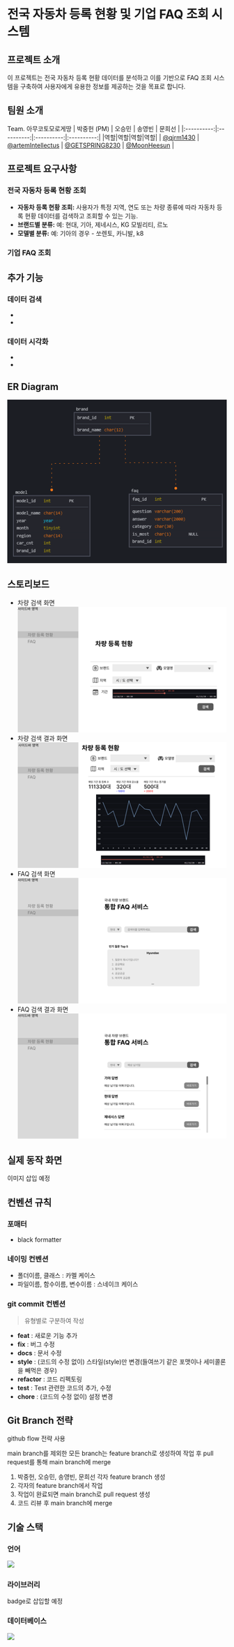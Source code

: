 # 전국 자동차 등록 현황 및 기업 FAQ 조회 시스템

## 프로젝트 소개

이 프로젝트는 전국 자동차 등록 현황 데이터를 분석하고 이를 기반으로 FAQ 조회 시스템을 구축하여 사용자에게 유용한 정보를 제공하는 것을 목표로 합니다.

## 팀원 소개

Team. 아무코토모로게땅 
| 박중헌 (PM) | 오승민 | 송영빈 | 문희선 |
|:----------:|:----------:|:----------:|:----------:|
|역할|역할|역할|역할|
| [@qjrm1430](https://github.com/qjrm1430) | [@artemIntellectus](https://github.com/artemIntellectus) | [@GETSPRING8230](https://github.com/GETSPRING8230) | [@MoonHeesun](https://github.com/MoonHeesun) |

## 프로젝트 요구사항

### 전국 자동차 등록 현황 **조회**

- **자동차 등록 현황 조회:** 사용자가 특정 지역, 연도 또는 차량 종류에 따라 자동차 등록 현황 데이터를 검색하고 조회할 수 있는 기능.
- **브랜드별 분류:** 예: 현대, 기아, 제네시스, KG 모빌리티, 르노
- **모델별 분류:** 예: 기아의 경우 - 쏘렌토, 카니발, k8

### 기업 FAQ 조회

## 추가 기능

### 데이터 검색

- 
- 

### 데이터 시각화

- 
- 

## ER Diagram

![ERD](images/erd.png)


## 스토리보드

- 차량 검색 화면
![스토리보드](images/data_search_page_ui.png)
- 차량 검색 결과 화면
![스토리보드](images/check_page_ui.png)
- FAQ 검색 화면
![스토리보드](images/faq_search_page_ui.png)
- FAQ 검색 결과 화면
![스토리보드](images/faq_result_page_ui.png)

## 실제 동작 화면

이미지 삽입 예정

## 컨벤션 규칙

### 포매터

- black formatter

### 네이밍 컨벤션

- 폴더이름, 클래스 : 카멜 케이스
- 파일이름, 함수이름, 변수이름 : 스네이크 케이스

### git commit 컨벤션

> 유형별로 구분하여 작성

- **feat** : 새로운 기능 추가
- **fix** : 버그 수정
- **docs** : 문서 수정
- **style** : (코드의 수정 없이) 스타일(style)만 변경(들여쓰기 같은 포맷이나 세미콜론을 빼먹은 경우)
- **refactor** : 코드 리펙토링
- **test** : Test 관련한 코드의 추가, 수정
- **chore** : (코드의 수정 없이) 설정 변경

## Git Branch 전략

github flow 전략 사용

main branch를 제외한 모든 branch는 feature branch로 생성하여 작업 후 pull request를 통해 main branch에 merge

1. 박중헌, 오승민, 송영빈, 문희선 각자 feature branch 생성
2. 각자의 feature branch에서 작업
3. 작업이 완료되면 main branch로 pull request 생성
4. 코드 리뷰 후 main branch에 merge

## 기술 스택

### 언어

<img src="https://img.shields.io/badge/Python-3776AB?style=flat-square&logo=Python&logoColor=white"/>


### 라이브러리

badge로 삽입할 예정

### 데이터베이스

<img src="https://img.shields.io/badge/MySQL-4479A1?style=flat-square&logo=MySQL&logoColor=white"/>

